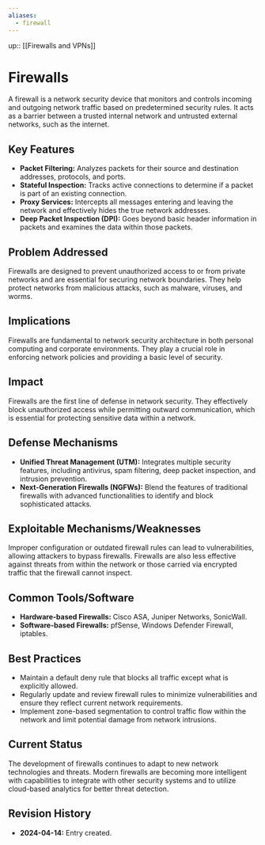 ```yaml
---
aliases:
  - firewall
---
```


up:: [[Firewalls and VPNs]]
# Firewalls

A firewall is a network security device that monitors and controls incoming and outgoing network traffic based on predetermined security rules. It acts as a barrier between a trusted internal network and untrusted external networks, such as the internet.

## Key Features

- **Packet Filtering:** Analyzes packets for their source and destination addresses, protocols, and ports.
- **Stateful Inspection:** Tracks active connections to determine if a packet is part of an existing connection.
- **Proxy Services:** Intercepts all messages entering and leaving the network and effectively hides the true network addresses.
- **Deep Packet Inspection (DPI):** Goes beyond basic header information in packets and examines the data within those packets.

## Problem Addressed

Firewalls are designed to prevent unauthorized access to or from private networks and are essential for securing network boundaries. They help protect networks from malicious attacks, such as malware, viruses, and worms.

## Implications

Firewalls are fundamental to network security architecture in both personal computing and corporate environments. They play a crucial role in enforcing network policies and providing a basic level of security.

## Impact

Firewalls are the first line of defense in network security. They effectively block unauthorized access while permitting outward communication, which is essential for protecting sensitive data within a network.

## Defense Mechanisms

- **Unified Threat Management (UTM):** Integrates multiple security features, including antivirus, spam filtering, deep packet inspection, and intrusion prevention.
- **Next-Generation Firewalls (NGFWs):** Blend the features of traditional firewalls with advanced functionalities to identify and block sophisticated attacks.

## Exploitable Mechanisms/Weaknesses

Improper configuration or outdated firewall rules can lead to vulnerabilities, allowing attackers to bypass firewalls. Firewalls are also less effective against threats from within the network or those carried via encrypted traffic that the firewall cannot inspect.

## Common Tools/Software

- **Hardware-based Firewalls:** Cisco ASA, Juniper Networks, SonicWall.
- **Software-based Firewalls:** pfSense, Windows Defender Firewall, iptables.

## Best Practices

- Maintain a default deny rule that blocks all traffic except what is explicitly allowed.
- Regularly update and review firewall rules to minimize vulnerabilities and ensure they reflect current network requirements.
- Implement zone-based segmentation to control traffic flow within the network and limit potential damage from network intrusions.

## Current Status

The development of firewalls continues to adapt to new network technologies and threats. Modern firewalls are becoming more intelligent with capabilities to integrate with other security systems and to utilize cloud-based analytics for better threat detection.

## Revision History

- **2024-04-14:** Entry created.